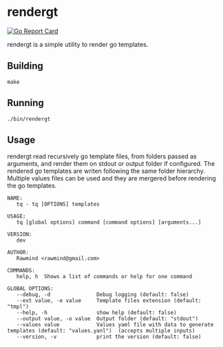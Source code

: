 # rendergt

[![Go Report Card](https://goreportcard.com/badge/github.com/rawmind0/rendergt)](https://goreportcard.com/report/github.com/rawmind0/rendergt)

rendergt is a simple utility to render go templates.

## Building

`make`

## Running

`./bin/rendergt`

## Usage

rendergt read recursively go template files, from folders passed as arguments, and render them on stdout or output folder if configured. The rendered go templates are writen following the same folder hierarchy. Multiple values files can be used and they are mergered before rendering the go templates.

```
NAME:
   tq - tq [OPTIONS] templates

USAGE:
   tq [global options] command [command options] [arguments...]

VERSION:
   dev

AUTHOR:
   Rawmind <rawmind@gmail.com>

COMMANDS:
   help, h  Shows a list of commands or help for one command

GLOBAL OPTIONS:
   --debug, -d               Debug logging (default: false)
   --ext value, -e value     Template files extension (default: "tmpl")
   --help, -h                show help (default: false)
   --output value, -o value  Output folder (default: "stdout")
   --values value            Values yaml file with data to generate templates (default: "values.yanl")  (accepts multiple inputs)
   --version, -v             print the version (default: false)
```

